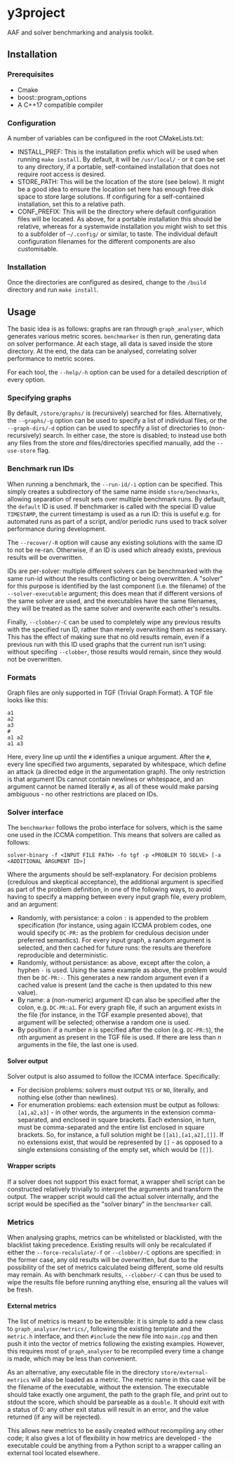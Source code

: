 # y3project
AAF and solver benchmarking and analysis toolkit.

## Installation
### Prerequisites
* Cmake
* boost::program\_options
* A C++17 compatible compiler
### Configuration
A number of variables can be configured in the root CMakeLists.txt:
* INSTALL\_PREF: This is the installation prefix which will be used when running `make install`. By default, it will be `/usr/local/` - or it can be set to any directory, if a portable, self-contained installation that does not require root access is desired.
* STORE\_PATH: This will be the location of the store (see below). It might be a good idea to ensure the location set here has enough free disk space to store large solutions. If configuring for a self-contained installation, set this to a relative path.
* CONF\_PREFIX: This will be the directory where default configuration files will be located. As above, for a portable installation this should be relative, whereas for a systemwide installation you might wish to set this to a subfolder of `~/.config/` or similar, to taste.
The individual default configuration filenames for the different components are also customisable.
### Installation
Once the directories are configured as desired, change to the `/build` directory and run `make install`.

## Usage
The basic idea is as follows: graphs are ran through `graph_analyser`, which generates various metric scores. `benchmarker` is then run, generating data on solver performance. At each stage, all data is saved inside the store directory. At the end, the data can be analysed, correlating solver performance to metric scores.

For each tool, the `--help/-h` option can be used for a detailed description of every option.

### Specifying graphs
By default, `/store/graphs/` is (recursively) searched for files. Alternatively, the `--graphs/-g` option can be used to specify a list of individual files, or the `--graph-dirs/-d` option can be used to specfify a list of directories to (non-recursively) search. In either case, the store is disabled; to instead use both any files from the store *and* files/directories specified manually, add the `--use-store` flag.

### Benchmark run IDs
When running a benchmark, the `--run-id/-i` option can be specified. This simply creates a subdirectory of the same name inside `store/benchmarks`, allowing separation of result sets over multiple benchmark runs. By default, the `default` ID is used. If benchmarker is called with the special ID value `TIMESTAMP`, the current timestamp is used as a run ID: this is useful e.g. for automated runs as part of a script, and/or periodic runs used to track solver performance during development.

The `--recover/-R` option will cause any existing solutions with the same ID to not be re-ran. Otherwise, if an ID is used which already exists, previous results will be overwritten.

IDs are per-solver: multiple different solvers can be benchmarked with the same run-id without the results conflicting or being overwritten. A "solver" for this purpose is identified by the last component (i.e. the filename) of the `--solver-executable` argument; this does mean that if different versions of the same solver are used, and the executables have the same filenames, they will be treated as the same solver and overwrite each other's results.

Finally, `--clobber/-C` can be used to completely wipe any previous results with the specified run ID, rather than merely overwriting them as necessary. This has the effect of making sure that no old results remain, even if a previous run with this ID used graphs that the current run isn't using: without specifing `--clobber`, those results would remain, since they would not be overwritten.

### Formats
Graph files are only supported in TGF (Trivial Graph Format). A TGF file looks like this:
```
a1
a2
a3
#
a1 a2
a1 a3
```
Here, every line up until the `#` identifies a unique argument. After the `#`, every line specified two arguments, separated by whitespace, which define an attack (a directed edge in the argumentation graph). The only restriction is that argument IDs cannot contain newlines or whitespace, and an argument cannot be named literally `#`, as all of these would make parsing ambiguous - no other restrictions are placed on IDs.

### Solver interface
The `benchmarker` follows the probo interface for solvers, which is the same one used in the ICCMA competition. This means that solvers are called as follows:
```
solver-binary -f <INPUT FILE PATH> -fo tgf -p <PROBLEM TO SOLVE> [-a <ADDITIONAL ARGUMENT ID>]
```
Where the arguments should be self-explanatory. For decision problems (credulous and skeptical acceptance), the additional argument is specified as part of the problem definition, in one of the following ways, to avoid having to specify a mapping between every input graph file, every problem, and an argument:
* Randomly, with persistance: a colon `:` is appended to the problem specification (for instance, using again ICCMA problem codes, one would specify `DC-PR:` as the problem for credulous decision under preferred semantics). For every input graph, a random argument is selected, and then cached for future runs: the results are therefore reproducible and deterministic.
* Randomly, without persistance: as above, except after the colon, a hyphen `-` is used. Using the same example as above, the problem would then be `DC-PR:-`. This generates a new random argument even if a cached value is present (and the cache is then updated to this new value).
* By name: a (non-numeric) argument ID can also be specified after the colon, e.g. `DC-PR:a1`. For every graph file, if such an argument exists in the file (for instance, in the TGF example presented above), that argument will be selected; otherwise a random one is used.
* By position: if a number *n* is specified after the colon (e.g. `DC-PR:5`), the *n*th argument as present in the TGF file is used. If there are less than *n* arguments in the file, the last one is used.

#### Solver output
Solver output is also assumed to follow the ICCMA interface. Specifically:
* For decision problems: solvers must output `YES` or `NO`, literally, and nothing else (other than newlines).
* For enumeration problems: each extension must be output as follows: `[a1,a2,a3]` - in other words, the arguments in the extension comma-separated, and enclosed in square brackets. Each extension, in turn, must be comma-separated and the entire list enclosed in square brackets. So, for instance, a full solution might be `[[a1],[a1,a2],[]]`. If no extensions exist, that would be represented by `[]` - as opposed to a single extensions consisting of the empty set, which would be `[[]]`.

#### Wrapper scripts
If a solver does not support this exact format, a wrapper shell script can be constructed relatively trivially to interpret the arguments and transform the output. The wrapper script would call the actual solver internally, and the script would be specified as the "solver binary" in the `benchmarker` call.

### Metrics
When analysing graphs, metrics can be whitelisted or blacklisted, with the blacklist taking precedence. Existing results will only be recalculated if either the `--force-recalulate/-f` or `--clobber/-C` options are specified: in the former case, any old results will be overwritten, but due to the possibility of the set of metrics calculated being different, some old results may remain. As with benchmark results, `--clobber/-C` can thus be used to wipe the results file before running anything else, ensuring all the values will be fresh.

#### External metrics
The list of metrics is meant to be extensible: it is simple to add a new class to `graph_analyser/metrics/`, following the existing template and the `metric.h` interface, and then `#include` the new file into `main.cpp` and then push it into the vector of metrics following the existing examples. However, this requires most of `graph_analyser` to be recompiled every time a change is made, which may be less than convenient.

As an alternative, any executable file in the directory `store/external-metrics` will also be loaded as a metric. The metric name in this case will be the filename of the executable, without the extension. The executable should take exactly one argument, the path to the graph file, and print out to stdout the score, which should be parseable as a `double`. It should exit with a status of 0: any other exit status will result in an error, and the value returned (if any will be rejected).

This allows new metrics to be easily created without recompiling any other code; it also gives a lot of flexibility in how metrics are developed - the executable could be anything from a Python script to a wrapper calling an external tool located elsewhere.

